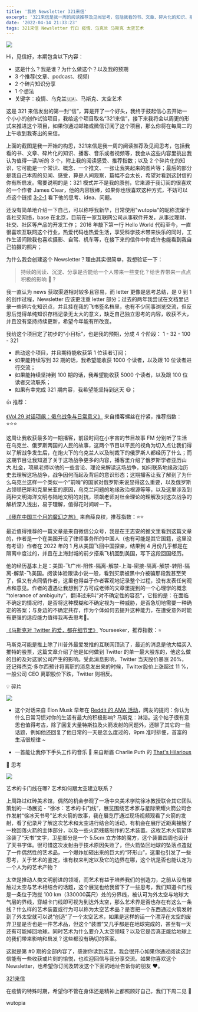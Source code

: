 ```yaml
---
title: '我的 Newsletter 321来信'
excerpt: '321来信是我一周的阅读推荐及见闻思考，包括我看的书、文章、碎片化的知识、播客、音乐或者视频等，篇幅不会太长，希望对看到这封信的你有所启发。'
date: '2022-04-14 21:33:23'
tags: 321来信 Newsletter 竹白 疫情、乌克兰 马斯克 太空艺术
---
```


![](./../../assets/blog/hello-world-321/321-newsletter.png)

Hi，见信好，本期包含以下内容：

- 这是什么？我是谁？为什么做这个？以及我的预期
- 3 个推荐(文章、podcast、视频)
- 2 个碎片知识分享
- 1 个想法
- 关键字：疫情、乌克兰🇺🇦、马斯克、太空艺术

这是 321 来信发出的第一封“信”，算是开了一个好头，我终于鼓起信心去开始一个小小的创作试验项目，我给这个项目取名“321来信”，接下来我将会以周更的形式来推进这个项目，如果你通过邮箱或微信订阅了这个项目，那么你将在每周二的上午收到我寄出的来信。

上面的截图是我一开始的构思，321来信是我一周的阅读推荐及见闻思考，包括我看的书、文章、碎片化的知识、播客、音乐或者视频等，我会从这些内容里挑出我认为值得一读/听的 3 个，附上我的阅读感受、推荐指数；以及 2 个碎片化的知识，它可能是一个常识、概念、一个推文、一张让我笑起来的图片等；最后的部分是我自己本周的见闻、感受，算是人间观察，篇幅不会太长，希望对看到这封信的你有所启发。需要说明的是：321 模式并不是我的原创，它来源于我订阅的很喜欢的一个作者 James Clear，他的内容很棒，如果你也很喜欢这种方式，不妨可以点这个链接 [3-2-1](https://jamesclear.com/3-2-1/march-31-2022?rh_ref=d2d78ae8) 看下他的思考、idea、问题。

还没有简单地介绍一下自己，可以称呼我新华，日常使用"wutopia"的昵称流窜于各社交网络，base 在北京，目前在一家互联网公司从事软件开发，从事过理财、社交、社区等产品的开发工作； 2016 年敲下第一行 Hello World 代码至今，一直很喜欢互联网这个行业，热爱代码也热爱生活，享受科学技术带来快乐的同时，工作生活间隙我也喜欢摄影、自驾、机车等，在接下来的信件中你或许也能看到我自己拍摄的照片；

为什么我会创建这个 Newsletter？理由其实很简单，我想验证一下：

> 持续的阅读、沉淀、分享是否能给一个人带来一些变化？给世界带来一点点积极的影响 🤔 ?

我一直认为 news 获取渠道相对较多且容易，而 letter 更像是思考总结，是 0 到 1 的创作过程，Newsletter 应该更注重 letter 部分；过去的两年我尝试在文档里记录一些碎片化知识点，并且挂在我的飞书签名档里，也有不少同事浏览交流，但反思后觉得单纯知识存档记录无太大的意义，缺乏自己独立思考的内容，收获不大，并且没有坚持持续更新，希望今年能有所改变。

我给这个项目定了初步的“小目标”，也是我的预期，分成 4 个阶段： 1 - 32 - 100 - 321

- 启动这个项目，并且期待能收获第 1 位读者订阅；
- 如果能持续写到 32 期的话，我希望能收获 1000 个读者，以及跟 10 位读者进行交流；
- 如果能持续坚持到 100 期的话，我希望能收获 5000 个读者，以及跟 100 位读者交流联系；
- 如果有幸完成 321 期内容，我希望能坚持到这天 😃；

👍 推荐：

[《Vol.29 对话项飙：俄乌战争与日常意义》](https://www.xiaoyuzhoufm.com/episode/624dd13ed01d114df44b15e4?s=eyJ1IjogIjVlOWE5MjEwNDAwZWMxYTRkOWQyNzZkYiJ9) 来自播客螺丝在拧紧，推荐指数：⭐️⭐️⭐️

这周让我收获最多的一期播客，前段时间在小宇宙的节目故事 FM 分别听了生活在乌克兰、俄罗斯两国的人民的故事，这两个节目以平民的视角为切入点让我们得以了解战争发生后，在炮火下的乌克兰人以及制裁下的俄罗斯人都经历了什么；而这期节目让我知道了关于这场战争更多的内容，播客里介绍了俄罗斯学者亚历山大.杜金，项飙老师以他的一些言论、理论来解读这场战争，如何联系地缘政治历史去理解这场战争，战争因何而起及背后的意识形态；这期播客让我了解到了为什么乌克兰这样一个类似一个“前哨”的国家对俄罗斯来说显得这么重要，以及俄罗斯占领顿巴斯和克里米亚的原因，乌克兰问题的地缘政治根源等等，以及这里涉及到两种文明海洋文明与陆地文明的对抗，项飙老师对杜金理论的理解及对这次战争的解析深入浅出，易于理解，值得花时间听一下。

[《我在中国三个月的魔幻之旅》](https://mp.weixin.qq.com/s/gDa7m6-B0HDmmV8g7iY8VA) 来自薛良权，推荐指数：⭐️⭐️

最近值得推荐的一篇文章是来自微信公众号，我是在王志安的推文里看到这篇文章的，作者是一个在美国开设了律师事务所的中国人（也有可能是其它国籍，这里没有考证）作者在 2022 年的 1 月从美国飞回中国探亲，结果到 4 月份几乎都是在隔离中度过的，并且在上海封城的前夕搭乘飞机回到美国，写下这段回国经历。

他的经历基本上是：美国-飞广州-阳性-隔离-解禁-上海-密接-隔离-解禁-转阳-隔离-解禁-飞美国。阅读体验跟读小说一般，看到买票被黑中介被骗那段我甚至笑了，但又有点同情作者，这里也得益于作者客观地记录整个过程，没有发表任何观点和意见。作者的遭遇让我想到了方可成老师的文章里提到的一个心理学的概念 “tolerance of ambiguity”，翻译过来叫“对不确定性的容忍”，它指的是：在面临不确定的情况时，是否将这种模糊和不确定视为一种威胁，是否急切地需要一种确定的答案；与身边的不确定共存，作为个体如何去提升这种能力，在遭受意外时能有更强的适应能力值得我再去思考🤔。

[《马斯克对 Twitter 的爱，都在细节里》](https://mp.weixin.qq.com/s/1JcnyWSYSc6rpNHkIcuY1A) Yourseeker，推荐指数：⭐️

马斯克可能是推上除了川普外最爱发推的互联网顶流了，最近的消息是他大幅买入推特的股票，这篇文章介绍了他是如何做到 Twitter 的单一最大股东的，他这么做的目的及对这家公司产生的影响。受此消息影响，Twitter 当天股价暴涨 26%，还记得杰克·多尔西预计将离职的消息发出来的时候，Twitter股价上涨超过 11 %，一般公司 CEO 离职股价下跌，Twitter 则相反。

💡 碎片

![](https://imgs.zhubai.love/499d9504b945441980a097dd617e3033.png)

- 这个对话来自 Elon Musk 早年在 [Reddit 的 AMA 活动](https://www.reddit.com/r/IAmA/comments/2rgsan/i_am_elon_musk_ceocto_of_a_rocket_company_ama/)，网友的提问：你认为什么日常习惯对你的生活有最大的积极影响? 马斯克：淋浴。这个帖子很有意思也值得考古，除了回复大量特斯拉及火箭发射的问题外，还聊了其它的一些话题，例如他还回复了他日常的一天是怎么度过的，9pm 准时排便，首富的生活很规律 ~

- 一首能让我停下手头工作的音乐 🎵 来自断眉 Charlie Puth 的 [That's Hilarious](https://music.163.com/#/song?id=1935311363)

👀 思考

![](https://imgs.zhubai.love/758b1ccc2a624e4480826786ad67048c.jpg)

艺术的卡门线在哪? 艺术如何跟太空建立联系？

上周路过红砖美术馆，偶然的机会参观了一场中央美术学院徐冰教授联合其它团队策划的一场展览 - “徐冰：艺术的卡门线”，展览围绕艺术家与星际荣耀火箭公司合作发射“徐冰天书号”艺术火箭的故事，我在展览厅通过现场视频观看了火箭的发射，看了纪录片了解这次艺术和太空进行结合的活动，有机会在展厅近距离接触了一枚回落火箭的主体部分，以及一些火箭残骸制作的艺术装置。这枚艺术火箭箭体涂装了“天书”文字，卫星部分是一个 5.5cm 立方体的魔方，这个装置四周也设计了天书字体。很可惜这次发射由于技术原因失败了，但火箭坠回地球的坠落点造就了一件偶然性的艺术品，一个爆炸加砸出来的巨大的“环形山”，这里也引发了一些思考，关于艺术的鉴定，谁有权来判定以及它的边界在哪，这个坑是否也能认定为一个人为的艺术产物？

太空是推动人类文明前进的领域，而艺术有益于培养我们的创造力，之前从没有接触过太空与艺术相结合的话题，这个展览也给我留下了一些思考，我们知道卡门线是一条位于海拔 100 km（330000英尺）处的分界线，被认可为外太空与地球大气层的界线，穿越卡门线即可视为到达外太空，那么艺术界是否也存在有这么一条线？什么样的艺术装置或行为可以称为太空艺术品？是否把一个东西通过火箭发射到了外太空就可以说“创造”了一个太空艺术，如果是这样的话一个漂浮在太空的废弃卫星是否也是一件艺术品，但这个“装置”又几乎都是在地球完成的，甚至有一天还有可能掉回地球。同时艺术为什么要介入太空领域？以及它是否真正能给地球上的我们带来影响和启发？这些都没有确切的答案。

这就是第 #0 期的全部内容了，感谢你读到这里，我会很开心如果你通过阅读这封信能有一些收获或片刻的愉悦，也欢迎回信与我分享交流。如果你喜欢这个 Newsletter，也希望你订阅及转发这个下面的地址告诉你的朋友 ❤️。

[321来信](https://321laixin.zhubai.love/)

在疫情的特殊时期，希望你不管在身体还是精神上都照顾好自己，我们下周二见 👋

wutopia
